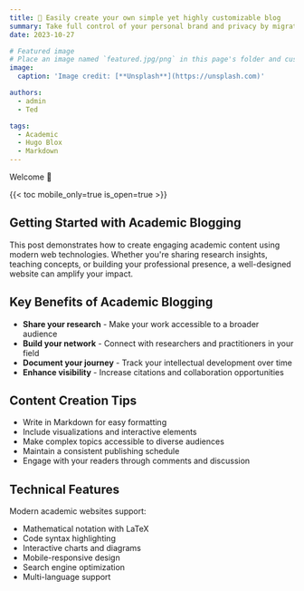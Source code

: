 ```yaml
---
title: 🎉 Easily create your own simple yet highly customizable blog
summary: Take full control of your personal brand and privacy by migrating away from the big tech platforms!
date: 2023-10-27

# Featured image
# Place an image named `featured.jpg/png` in this page's folder and customize its options here.
image:
  caption: 'Image credit: [**Unsplash**](https://unsplash.com)'

authors:
  - admin
  - Ted

tags:
  - Academic
  - Hugo Blox
  - Markdown
---
```


Welcome 👋

{{< toc mobile_only=true is_open=true >}}

## Getting Started with Academic Blogging

This post demonstrates how to create engaging academic content using modern web technologies. Whether you're sharing research insights, teaching concepts, or building your professional presence, a well-designed website can amplify your impact.

## Key Benefits of Academic Blogging

- **Share your research** - Make your work accessible to a broader audience
- **Build your network** - Connect with researchers and practitioners in your field
- **Document your journey** - Track your intellectual development over time
- **Enhance visibility** - Increase citations and collaboration opportunities

## Content Creation Tips

- Write in Markdown for easy formatting
- Include visualizations and interactive elements
- Make complex topics accessible to diverse audiences
- Maintain a consistent publishing schedule
- Engage with your readers through comments and discussion

## Technical Features

Modern academic websites support:
- Mathematical notation with LaTeX
- Code syntax highlighting
- Interactive charts and diagrams
- Mobile-responsive design
- Search engine optimization
- Multi-language support
